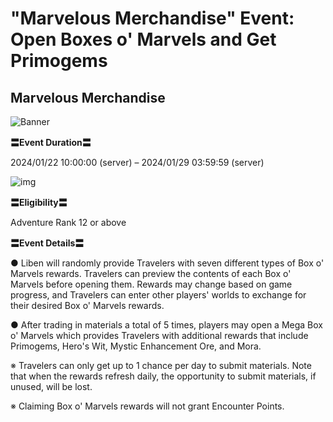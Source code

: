 # "Marvelous Merchandise" Event: Open Boxes o' Marvels and Get Primogems
## Marvelous Merchandise
![Banner](https://sdk.hoyoverse.com/upload/ann/2023/12/19/d237f04da33a0eca74eb39dc03103587_2691132776350123064.png)

**〓Event Duration〓**

2024/01/22 10:00:00 (server) – 2024/01/29 03:59:59 (server)

![img](https://sdk.hoyoverse.com/upload/ann/2023/11/23/f336c3babe5c2f6f363931b466d32dba_5238533347217728382.png)

**〓Eligibility〓**

Adventure Rank 12 or above

**〓Event Details〓**

● Liben will randomly provide Travelers with seven different types of Box o' Marvels rewards. Travelers can preview the contents of each Box o' Marvels before opening them. Rewards may change based on game progress, and Travelers can enter other players' worlds to exchange for their desired Box o' Marvels rewards.

● After trading in materials a total of 5 times, players may open a Mega Box o' Marvels which provides Travelers with additional rewards that include Primogems, Hero's Wit, Mystic Enhancement Ore, and Mora.

※ Travelers can only get up to 1 chance per day to submit materials. Note that when the rewards refresh daily, the opportunity to submit materials, if unused, will be lost.

※ Claiming Box o' Marvels rewards will not grant Encounter Points.
